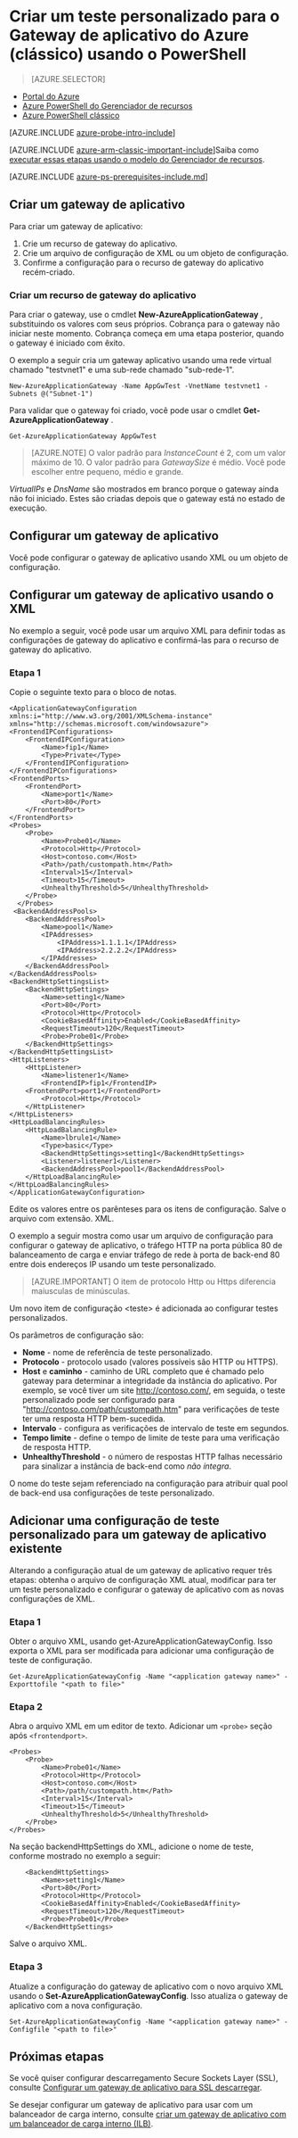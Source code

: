 <properties
   pageTitle="Criar um teste personalizado para o Gateway de aplicativo usando o PowerShell no modelo clássico de implantação | Microsoft Azure"
   description="Saiba como criar um teste personalizado para o Gateway de aplicativo usando o PowerShell no modelo clássico de implantação"
   services="application-gateway"
   documentationCenter="na"
   authors="georgewallace"
   manager="carmonm"
   editor=""
   tags="azure-service-management"
/>
<tags  
   ms.service="application-gateway"
   ms.devlang="na"
   ms.topic="article"
   ms.tgt_pltfrm="na"
   ms.workload="infrastructure-services"
   ms.date="10/25/2016"
   ms.author="gwallace" />

# <a name="create-a-custom-probe-for-azure-application-gateway-classic-by-using-powershell"></a>Criar um teste personalizado para o Gateway de aplicativo do Azure (clássico) usando o PowerShell

> [AZURE.SELECTOR]
- [Portal do Azure](application-gateway-create-probe-portal.md)
- [Azure PowerShell do Gerenciador de recursos](application-gateway-create-probe-ps.md)
- [Azure PowerShell clássico](application-gateway-create-probe-classic-ps.md)

[AZURE.INCLUDE [azure-probe-intro-include](../../includes/application-gateway-create-probe-intro-include.md)]

[AZURE.INCLUDE [azure-arm-classic-important-include](../../includes/learn-about-deployment-models-classic-include.md)]Saiba como [executar essas etapas usando o modelo do Gerenciador de recursos](application-gateway-create-probe-ps.md).

[AZURE.INCLUDE [azure-ps-prerequisites-include.md](../../includes/azure-ps-prerequisites-include.md)]

## <a name="create-an-application-gateway"></a>Criar um gateway de aplicativo

Para criar um gateway de aplicativo:

1. Crie um recurso de gateway do aplicativo.
2. Crie um arquivo de configuração de XML ou um objeto de configuração.
3. Confirme a configuração para o recurso de gateway do aplicativo recém-criado.

### <a name="create-an-application-gateway-resource"></a>Criar um recurso de gateway do aplicativo

Para criar o gateway, use o cmdlet **New-AzureApplicationGateway** , substituindo os valores com seus próprios. Cobrança para o gateway não iniciar neste momento. Cobrança começa em uma etapa posterior, quando o gateway é iniciado com êxito.

O exemplo a seguir cria um gateway aplicativo usando uma rede virtual chamado "testvnet1" e uma sub-rede chamado "sub-rede-1".

    New-AzureApplicationGateway -Name AppGwTest -VnetName testvnet1 -Subnets @("Subnet-1")

Para validar que o gateway foi criado, você pode usar o cmdlet **Get-AzureApplicationGateway** .

    Get-AzureApplicationGateway AppGwTest

>[AZURE.NOTE]  O valor padrão para *InstanceCount* é 2, com um valor máximo de 10. O valor padrão para *GatewaySize* é médio. Você pode escolher entre pequeno, médio e grande.

 *VirtualIPs* e *DnsName* são mostrados em branco porque o gateway ainda não foi iniciado. Estes são criadas depois que o gateway está no estado de execução.

## <a name="configure-an-application-gateway"></a>Configurar um gateway de aplicativo

Você pode configurar o gateway de aplicativo usando XML ou um objeto de configuração.

## <a name="configure-an-application-gateway-by-using-xml"></a>Configurar um gateway de aplicativo usando o XML

No exemplo a seguir, você pode usar um arquivo XML para definir todas as configurações de gateway do aplicativo e confirmá-las para o recurso de gateway do aplicativo.  

### <a name="step-1"></a>Etapa 1

Copie o seguinte texto para o bloco de notas.

    <ApplicationGatewayConfiguration xmlns:i="http://www.w3.org/2001/XMLSchema-instance" xmlns="http://schemas.microsoft.com/windowsazure">
    <FrontendIPConfigurations>
        <FrontendIPConfiguration>
            <Name>fip1</Name>
            <Type>Private</Type>
        </FrontendIPConfiguration>
    </FrontendIPConfigurations>    
    <FrontendPorts>
        <FrontendPort>
            <Name>port1</Name>
            <Port>80</Port>
        </FrontendPort>
    </FrontendPorts>
    <Probes>
        <Probe>
            <Name>Probe01</Name>
            <Protocol>Http</Protocol>
            <Host>contoso.com</Host>
            <Path>/path/custompath.htm</Path>
            <Interval>15</Interval>
            <Timeout>15</Timeout>
            <UnhealthyThreshold>5</UnhealthyThreshold>
        </Probe>
      </Probes>
     <BackendAddressPools>
        <BackendAddressPool>
            <Name>pool1</Name>
            <IPAddresses>
                <IPAddress>1.1.1.1</IPAddress>
                <IPAddress>2.2.2.2</IPAddress>
            </IPAddresses>
        </BackendAddressPool>
    </BackendAddressPools>
    <BackendHttpSettingsList>
        <BackendHttpSettings>
            <Name>setting1</Name>
            <Port>80</Port>
            <Protocol>Http</Protocol>
            <CookieBasedAffinity>Enabled</CookieBasedAffinity>
            <RequestTimeout>120</RequestTimeout>
            <Probe>Probe01</Probe>
        </BackendHttpSettings>
    </BackendHttpSettingsList>
    <HttpListeners>
        <HttpListener>
            <Name>listener1</Name>
            <FrontendIP>fip1</FrontendIP>
        <FrontendPort>port1</FrontendPort>
            <Protocol>Http</Protocol>
        </HttpListener>
    </HttpListeners>
    <HttpLoadBalancingRules>
        <HttpLoadBalancingRule>
            <Name>lbrule1</Name>
            <Type>basic</Type>
            <BackendHttpSettings>setting1</BackendHttpSettings>
            <Listener>listener1</Listener>
            <BackendAddressPool>pool1</BackendAddressPool>
        </HttpLoadBalancingRule>
    </HttpLoadBalancingRules>
    </ApplicationGatewayConfiguration>


Edite os valores entre os parênteses para os itens de configuração. Salve o arquivo com extensão. XML.

O exemplo a seguir mostra como usar um arquivo de configuração para configurar o gateway de aplicativo, o tráfego HTTP na porta pública 80 de balanceamento de carga e enviar tráfego de rede à porta de back-end 80 entre dois endereços IP usando um teste personalizado.

>[AZURE.IMPORTANT] O item de protocolo Http ou Https diferencia maiusculas de minúsculas.

Um novo item de configuração \<teste\> é adicionada ao configurar testes personalizados.

Os parâmetros de configuração são:

- **Nome** - nome de referência de teste personalizado.
- **Protocolo** - protocolo usado (valores possíveis são HTTP ou HTTPS).
- **Host** e **caminho** - caminho de URL completo que é chamado pelo gateway para determinar a integridade da instância do aplicativo. Por exemplo, se você tiver um site http://contoso.com/, em seguida, o teste personalizado pode ser configurado para "http://contoso.com/path/custompath.htm" para verificações de teste ter uma resposta HTTP bem-sucedida.
- **Intervalo** - configura as verificações de intervalo de teste em segundos.
- **Tempo limite** - define o tempo de limite de teste para uma verificação de resposta HTTP.
- **UnhealthyThreshold** - o número de respostas HTTP falhas necessário para sinalizar a instância de back-end como *não íntegra*.

O nome do teste sejam referenciado na <BackendHttpSettings> configuração para atribuir qual pool de back-end usa configurações de teste personalizado.

## <a name="add-a-custom-probe-configuration-to-an-existing-application-gateway"></a>Adicionar uma configuração de teste personalizado para um gateway de aplicativo existente

Alterando a configuração atual de um gateway de aplicativo requer três etapas: obtenha o arquivo de configuração XML atual, modificar para ter um teste personalizado e configurar o gateway de aplicativo com as novas configurações de XML.

### <a name="step-1"></a>Etapa 1

Obter o arquivo XML, usando get-AzureApplicationGatewayConfig. Isso exporta o XML para ser modificada para adicionar uma configuração de teste de configuração.

    Get-AzureApplicationGatewayConfig -Name "<application gateway name>" -Exporttofile "<path to file>"


### <a name="step-2"></a>Etapa 2

Abra o arquivo XML em um editor de texto. Adicionar um `<probe>` seção após `<frontendport>`.

    <Probes>
        <Probe>
            <Name>Probe01</Name>
            <Protocol>Http</Protocol>
            <Host>contoso.com</Host>
            <Path>/path/custompath.htm</Path>
            <Interval>15</Interval>
            <Timeout>15</Timeout>
            <UnhealthyThreshold>5</UnhealthyThreshold>
        </Probe>
    </Probes>

Na seção backendHttpSettings do XML, adicione o nome de teste, conforme mostrado no exemplo a seguir:

        <BackendHttpSettings>
            <Name>setting1</Name>
            <Port>80</Port>
            <Protocol>Http</Protocol>
            <CookieBasedAffinity>Enabled</CookieBasedAffinity>
            <RequestTimeout>120</RequestTimeout>
            <Probe>Probe01</Probe>
        </BackendHttpSettings>

Salve o arquivo XML.

### <a name="step-3"></a>Etapa 3

Atualize a configuração do gateway de aplicativo com o novo arquivo XML usando o **Set-AzureApplicationGatewayConfig**. Isso atualiza o gateway de aplicativo com a nova configuração.

    Set-AzureApplicationGatewayConfig -Name "<application gateway name>" -Configfile "<path to file>"


## <a name="next-steps"></a>Próximas etapas

Se você quiser configurar descarregamento Secure Sockets Layer (SSL), consulte [Configurar um gateway de aplicativo para SSL descarregar](application-gateway-ssl.md).

Se desejar configurar um gateway de aplicativo para usar com um balanceador de carga interno, consulte [criar um gateway de aplicativo com um balanceador de carga interno (ILB)](application-gateway-ilb.md).
